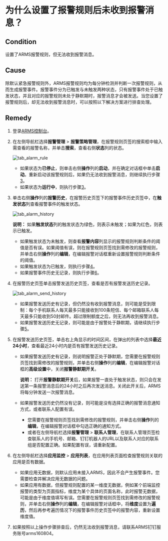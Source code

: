 # 为什么设置了报警规则后未收到报警消息？

## Condition

设置了ARMS报警规则，但无法收到报警消息。

## Cause

除默认紧急报警规则外，ARMS报警规则均为每分钟检测并判断一次报警规则，从而生成报警事件。报警事件分为已触发与未触发两种状态，只有报警事件处于已触发状态，并且对应的报警规则未处于静默期时，报警消息才会被发送。当您设置了报警规则后，却无法收到报警消息时，可以按照以下解决方案进行排查处理。

## Remedy

1.  登录[ARMS控制台](https://arms.console.aliyun.com/#/home)。

2.  在左侧导航栏选择**报警管理** \> **报警策略管理**，在报警规则页签的搜索框中输入需查看的报警名称，并单击**搜索**，查看右侧**状态**列的状态。

    ![tab_alarm_rule](https://static-aliyun-doc.oss-accelerate.aliyuncs.com/assets/img/zh-CN/4563498951/p81473.png)

    -   如果状态为**已停止**，则单击右侧**操作**列的**启动**，并在确定对话框中单击**启动**。重新启动该报警规则后，如果仍无法收到报警消息，则继续执行步骤[3](#step_aaw_2q7_f27)。
    -   如果状态为**运行中**，则执行步骤[3](#step_aaw_2q7_f27)。
3.  单击右侧**操作**列的**报警历史**，在报警历史页签下的报警事件历史页签中，在**触发状态**列查看报警事件的触发状态。

    ![tab_alarm_history](https://static-aliyun-doc.oss-accelerate.aliyuncs.com/assets/img/zh-CN/4563498951/p81476.png)

    **说明：** 如果**触发状态**列的触发状态为绿色，则表示未触发；如果为红色，则表示已触发。

    -   如果触发状态为未触发，则查看**报警内容**列显示的报警规则判断条件的阈值是否有误。如果阈值有误，则在报警规则页签找到需修改的报警规则，并单击右侧**操作**列的**编辑**，在编辑报警对话框重新设置报警规则判断条件的阈值。
    -   如果触发状态为已触发，则执行步骤[4](#step_ppz_b91_d1f)。
    -   如果报警事件历史无记录，则执行步骤[6](#step_dvb_363_m10)。
4.  在报警历史页签单击报警发送历史页签，查看是否有报警发送历史记录。

    ![tab_alarm_send_history](https://static-aliyun-doc.oss-accelerate.aliyuncs.com/assets/img/zh-CN/4563498951/p81477.png)

    -   如果报警发送历史有记录，但仍然没有收到报警消息，则可能是受到限制：每个手机联系人每天最多只能接收到100条短信、每个邮箱联系人每天最多只能收到50封邮件。超过限制额度之后，则无法再收到报警消息。
    -   如果报警发送历史无记录，则可能是由于报警处于静默期，请继续执行步骤[5](#step_dql_in0_dfx)。
5.  在报警发送历史页签，单击右上角显示的时间区间，在弹出的列表中选择**最近24小时**，查看最近24小时内是否有报警发送历史记录。

    -   如果报警发送历史有记录，则说明报警正处于静默期，您需要在报警规则页签找到需修改的报警规则，并单击右侧**操作**列的**编辑**，在编辑报警对话框的**高级设置**中，关闭**报警静默期开关**。

        **说明：** 打开**报警静默期开关**后，如果报警一直处于触发状态，则只会在发送第一条报警消息后的24小时之后再次发送消息。关闭此开关后，ARMS将每分钟发送一次报警消息。

    -   如果报警发送历史仍然没有记录，则可能是没有选择正确的报警消息通知方式，或者联系人配置有误。
        -   您需要在报警规则页签找到需修改的报警规则，并单击右侧**操作**列的**编辑**，在编辑报警对话框中勾选正确的通知方式。
        -   或者在左侧导航栏选择**报警管理** \> **联系人管理**，在联系人管理页签检查联系人的手机号、邮箱、钉钉机器人的URL以及联系人对应的联系组是否配置正确。如果配置有误，请重新配置。
6.  在左侧导航栏选择**应用监控** \> **应用列表**，在应用列表页面检查报警规则关联的应用是否有数据。

    -   如果应用无数据，则默认应用未接入ARMS，因此不会产生报警事件。您需要检查并解决应用无数据的问题。
    -   如果应用有数据，但报警规则配置的某一维度无数据，例如某个前端监控报警的类型为页面指标，维度为某个具体的页面名称，此时报警无数据，可能是由于维度值填写有误。您需要在报警规则页签找到需修改的报警规则，并单击右侧**操作**列的**编辑**，在编辑报警对话框中，将**维度**设置为**遍历**，然后再参考遍历情况下的报警事件历史页签中的报警内容，重新设置维度值。
7.  如果按照以上操作步骤排查后，仍然无法收到报警消息，请联系ARMS钉钉服务账号arms160804。


